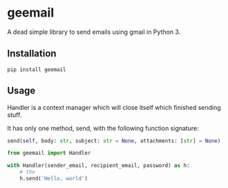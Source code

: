 # geemail

A dead simple library to send emails using gmail in Python 3.

## Installation

`pip install geemail`

## Usage

Handler is a context manager which will close itself which finished sending stuff.

It has only one method, send, with the following function signature:
```python
send(self, body: str, subject: str = None, attachments: [str] = None)
```


```python
from geemail import Handler

with Handler(sender_email, recipient_email, password) as h:
    # the
    h.send('Hello, world')
```

